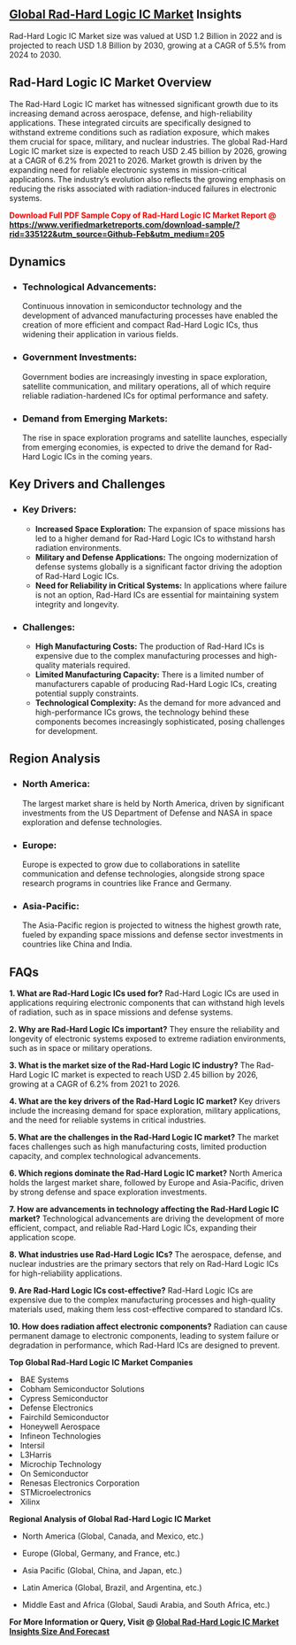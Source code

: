 <h2><a href="https://www.verifiedmarketreports.com/download-sample/?rid=335122&amp;utm_source=Github&amp;utm_medium=205" target="_blank">Global Rad-Hard Logic IC Market</a> Insights</h2><p>Rad-Hard Logic IC Market size was valued at USD 1.2 Billion in 2022 and is projected to reach USD 1.8 Billion by 2030, growing at a CAGR of 5.5% from 2024 to 2030.</p><p> <h2>Rad-Hard Logic IC Market Overview</h2> <p>The Rad-Hard Logic IC market has witnessed significant growth due to its increasing demand across aerospace, defense, and high-reliability applications. These integrated circuits are specifically designed to withstand extreme conditions such as radiation exposure, which makes them crucial for space, military, and nuclear industries. The global Rad-Hard Logic IC market size is expected to reach USD 2.45 billion by 2026, growing at a CAGR of 6.2% from 2021 to 2026. Market growth is driven by the expanding need for reliable electronic systems in mission-critical applications. The industry’s evolution also reflects the growing emphasis on reducing the risks associated with radiation-induced failures in electronic systems.</p> <p><strong><p><span class=""><span style="color: #ff0000;"><strong>Download Full PDF Sample Copy of Rad-Hard Logic IC Market Report</strong> @ </span><a href="https://www.verifiedmarketreports.com/download-sample/?rid=335122&amp;utm_source=Github-Feb&amp;utm_medium=205" target="_blank">https://www.verifiedmarketreports.com/download-sample/?rid=335122&amp;utm_source=Github-Feb&amp;utm_medium=205</a></span></p></strong></p> <h2>Dynamics</h2> <ul> <li><h3>Technological Advancements:</h3>Continuous innovation in semiconductor technology and the development of advanced manufacturing processes have enabled the creation of more efficient and compact Rad-Hard Logic ICs, thus widening their application in various fields.</li> <li><h3>Government Investments:</h3>Government bodies are increasingly investing in space exploration, satellite communication, and military operations, all of which require reliable radiation-hardened ICs for optimal performance and safety.</li> <li><h3>Demand from Emerging Markets:</h3>The rise in space exploration programs and satellite launches, especially from emerging economies, is expected to drive the demand for Rad-Hard Logic ICs in the coming years.</li> </ul> <h2>Key Drivers and Challenges</h2> <ul> <li><h3>Key Drivers:</h3> <ul> <li><strong>Increased Space Exploration:</strong> The expansion of space missions has led to a higher demand for Rad-Hard Logic ICs to withstand harsh radiation environments.</li> <li><strong>Military and Defense Applications:</strong> The ongoing modernization of defense systems globally is a significant factor driving the adoption of Rad-Hard Logic ICs.</li> <li><strong>Need for Reliability in Critical Systems:</strong> In applications where failure is not an option, Rad-Hard ICs are essential for maintaining system integrity and longevity.</li> </ul> </li> <li><h3>Challenges:</h3> <ul> <li><strong>High Manufacturing Costs:</strong> The production of Rad-Hard ICs is expensive due to the complex manufacturing processes and high-quality materials required.</li> <li><strong>Limited Manufacturing Capacity:</strong> There is a limited number of manufacturers capable of producing Rad-Hard Logic ICs, creating potential supply constraints.</li> <li><strong>Technological Complexity:</strong> As the demand for more advanced and high-performance ICs grows, the technology behind these components becomes increasingly sophisticated, posing challenges for development.</li> </ul> </li> </ul> <h2>Region Analysis</h2> <ul> <li><h3>North America:</h3>The largest market share is held by North America, driven by significant investments from the US Department of Defense and NASA in space exploration and defense technologies.</li> <li><h3>Europe:</h3>Europe is expected to grow due to collaborations in satellite communication and defense technologies, alongside strong space research programs in countries like France and Germany.</li> <li><h3>Asia-Pacific:</h3>The Asia-Pacific region is projected to witness the highest growth rate, fueled by expanding space missions and defense sector investments in countries like China and India.</li> </ul> <h2>FAQs</h2> <p><strong>1. What are Rad-Hard Logic ICs used for?</strong> Rad-Hard Logic ICs are used in applications requiring electronic components that can withstand high levels of radiation, such as in space missions and defense systems.</p> <p><strong>2. Why are Rad-Hard Logic ICs important?</strong> They ensure the reliability and longevity of electronic systems exposed to extreme radiation environments, such as in space or military operations.</p> <p><strong>3. What is the market size of the Rad-Hard Logic IC industry?</strong> The Rad-Hard Logic IC market is expected to reach USD 2.45 billion by 2026, growing at a CAGR of 6.2% from 2021 to 2026.</p> <p><strong>4. What are the key drivers of the Rad-Hard Logic IC market?</strong> Key drivers include the increasing demand for space exploration, military applications, and the need for reliable systems in critical industries.</p> <p><strong>5. What are the challenges in the Rad-Hard Logic IC market?</strong> The market faces challenges such as high manufacturing costs, limited production capacity, and complex technological advancements.</p> <p><strong>6. Which regions dominate the Rad-Hard Logic IC market?</strong> North America holds the largest market share, followed by Europe and Asia-Pacific, driven by strong defense and space exploration investments.</p> <p><strong>7. How are advancements in technology affecting the Rad-Hard Logic IC market?</strong> Technological advancements are driving the development of more efficient, compact, and reliable Rad-Hard Logic ICs, expanding their application scope.</p> <p><strong>8. What industries use Rad-Hard Logic ICs?</strong> The aerospace, defense, and nuclear industries are the primary sectors that rely on Rad-Hard Logic ICs for high-reliability applications.</p> <p><strong>9. Are Rad-Hard Logic ICs cost-effective?</strong> Rad-Hard Logic ICs are expensive due to the complex manufacturing processes and high-quality materials used, making them less cost-effective compared to standard ICs.</p> <p><strong>10. How does radiation affect electronic components?</strong> Radiation can cause permanent damage to electronic components, leading to system failure or degradation in performance, which Rad-Hard ICs are designed to prevent.</p> </p><p><strong>Top Global Rad-Hard Logic IC Market Companies</strong></p><div data-test-id=""><p><li>BAE Systems</li><li> Cobham Semiconductor Solutions</li><li> Cypress Semiconductor</li><li> Defense Electronics</li><li> Fairchild Semiconductor</li><li> Honeywell Aerospace</li><li> Infineon Technologies</li><li> Intersil</li><li> L3Harris</li><li> Microchip Technology</li><li> On Semiconductor</li><li> Renesas Electronics Corporation</li><li> STMicroelectronics</li><li> Xilinx</li></p><div><strong>Regional Analysis of&nbsp;Global Rad-Hard Logic IC Market</strong></div><ul><li dir="ltr"><p dir="ltr">North America&nbsp;(Global, Canada, and Mexico, etc.)</p></li><li dir="ltr"><p dir="ltr">Europe (Global, Germany, and France, etc.)</p></li><li dir="ltr"><p dir="ltr">Asia Pacific&nbsp;(Global, China, and Japan, etc.)</p></li><li dir="ltr"><p dir="ltr">Latin America&nbsp;(Global, Brazil, and Argentina, etc.)</p></li><li dir="ltr">Middle East and Africa&nbsp;(Global, Saudi Arabia, and South Africa, etc.)</li></ul><p><strong>For More Information or Query, Visit @&nbsp;</strong><strong><a href="https://www.verifiedmarketreports.com/product/rad-hard-logic-ic-market/?utm_source=Github&amp;utm_medium=205" target="_blank">Global Rad-Hard Logic IC Market Insights Size And Forecast</a></strong></p></div>
